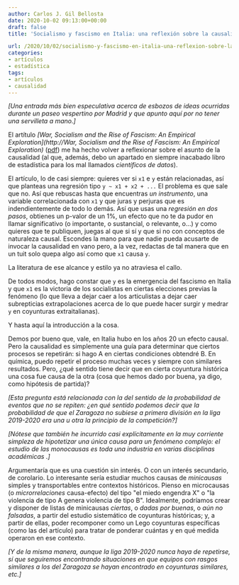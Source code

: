 ```yaml
---
author: Carlos J. Gil Bellosta
date: 2020-10-02 09:13:00+00:00
draft: false
title: 'Socialismo y fascismo en Italia: una reflexión sobre la causalidad y las microcausas'

url: /2020/10/02/socialismo-y-fascismo-en-italia-una-reflexion-sobre-la-causalidad-y-las-microcausas/
categories:
- artículos
- estadística
tags:
- artículos
- causalidad
---
```



_[Una entrada más bien especulativa acerca de esbozos de ideas ocurridas durante un paseo vespertino por Madrid y que apunto aquí por  no tener una servilleta a mano.]_







El artítulo _[War, Socialism and the Rise of Fascism: An Empirical Exploration](http://War, Socialism and the Rise of Fascism: An Empirical Exploration)_ ([pdf](https://economics.mit.edu/files/20333)) me ha hecho volver a reflexionar sobre el asunto de la causalidad (al que, además, debo un apartado en siempre inacabado libro de estadística para los mal llamados _científicos de datos_).







El artículo, lo de casi siempre: quieres ver si `x1` e `y` están relacionadas, así que planteas una regresión tipo `y ~ x1 + x2 + ...` El problema es que sale que no. Así que rebuscas hasta que encuentras _un instrumento_, una variable correlacionada con `x1` y que juras y perjuras que es indendientemente de todo lo demás. Así que usas una _regresión en dos pasos_, obtienes un p-valor de un 1%, un efecto que no te da pudor en llamar significativo (o importante, o sustancial, o relevante, o...) y como quieres que te publiquen, juegas al que si sí y que si no con conceptos de naturaleza causal. Escondes la mano para que nadie pueda acusarte de invocar la causalidad en vano pero, a la vez, redactas de tal manera que en un tuit solo quepa algo así como que `x1` causa `y`.







La literatura de ese alcance y estilo ya no atraviesa el callo.







De todos modos, hago constar que `y` es la emergencia del fascismo en Italia y que `x1` es la victoria de los socialistas en ciertas elecciones previas la fenómeno (lo que lleva a dejar caer a los articulistas a dejar caer subrepticias extrapolaciones acerca de lo que puede hacer surgir y medrar `y` en coyunturas extraitalianas).







Y hasta aquí la introducción a la cosa.







Demos por bueno que, vale, en Italia hubo en los años 20 un efecto causal. Pero la causalidad es simplemente una guía para determinar que ciertos procesos se repetirán: si hago A en ciertas condiciones obtendré B. En química, puedo repetir el proceso muchas veces y siempre con similares resultados. Pero, ¿qué sentido tiene decir que en cierta coyuntura histórica una cosa fue causa de la otra (cosa que hemos dado por buena, ya digo, como hipótesis de partida)?







_[Esta pregunta está relacionada con la del sentido de la probabilidad de eventos que no se repiten: ¿en qué sentido podemos decir que la probabilidad de que el Zaragoza no subiese a primera división en la liga 2019-2020 era una u otra la principio de la competición?]_







_[Nótese que también he incurrido casi explícitamente en la muy corriente simpleza de hipotetizar una única causa para un fenómeno complejo: el estudio de las _monocausas_ es toda una industria en varias disciplinas académicas .]_







Argumentaría que es una cuestión sin interés. O con un interés secundario, de corolario. Lo interesante sería estudiar muchos causas de _minicausas_ simples y transportables entre contextos históricos. Pienso en microcausas (o _microrrelaciones_ causa-efecto) del tipo "el miedo engendra X" o "la violencia de tipo A genera violencia de tipo B". Idealmente, podríamos crear y disponer de listas de minicausas _ciertas_, o _dadas por buenas_, o _aún no falsadas_, a partir del estudio sistemático de coyunturas históricas; y, a partir de ellas, poder recomponer como un Lego coyunturas específicas (como las del artículo) para tratar de ponderar cuántas y en qué medida operaron en ese contexto.







_[Y de la misma manera, aunque la liga 2019-2020 nunca haya de repetirse, sí que seguiremos encontrando situaciones en que equipos con rasgos similares a los del Zaragoza se hayan encontrado en coyunturas similares, etc.]_



